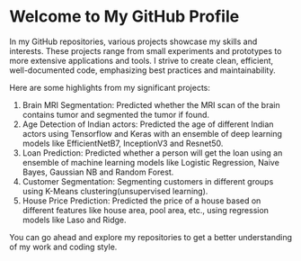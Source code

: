 # Welcome to My GitHub Profile
In my GitHub repositories, various projects showcase my skills and interests. These projects range from small experiments and prototypes to more extensive applications and tools. I strive to create clean, efficient, well-documented code, emphasizing best practices and maintainability.

Here are some highlights from my significant projects:

1) Brain MRI Segmentation: Predicted whether the MRI scan of the brain contains tumor and segmented the tumor if found.
2) Age Detection of Indian actors: Predicted the age of different Indian actors using Tensorflow and Keras with an ensemble of deep learning models like EfficientNetB7, InceptionV3 and Resnet50.
3) Loan Prediction: Predicted whether a person will get the loan using an ensemble of machine learning models like Logistic Regression, Naive Bayes, Gaussian NB and Random Forest.
4) Customer Segmentation: Segmenting customers in different groups using K-Means clustering(unsupervised learning).
5) House Price Prediction: Predicted the price of a house based on different features like house area, pool area, etc., using regression models like Laso and Ridge.

You can go ahead and explore my repositories to get a better understanding of my work and coding style.
